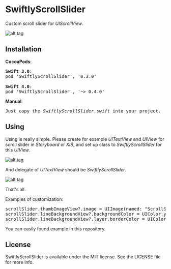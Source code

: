 # SwiftlyScrollSlider

Custom scroll slider for <i>UIScrollView</i>.

![alt tag](https://raw.github.com/maximbilan/SwiftlyScrollSlider/master/img/1.png)

## Installation
<b>CocoaPods</b>:
<pre>
<b>Swift 3.0</b>:
pod 'SwiftlyScrollSlider', '0.3.0'

<b>Swift 4.0</b>:
pod 'SwiftlyScrollSlider', '~> 0.4.0'
</pre>
<b>Manual</b>:
<pre>
Just copy the <i>SwiftlyScrollSlider.swift</i> into your project.
</pre>

## Using

Using is really simple. Please create for example <i>UITextView</i> and <i>UIView</i> for scroll slider in <i>Storyboard</i> or <i>XIB</i>, and set up class to <i>SwiftlyScrollSlider</i> for this <i>UIView</i>.

![alt tag](https://raw.github.com/maximbilan/SwiftlyScrollSlider/master/img/2.png)

And delegate of <i>UITextView</i> should be <i>SwiftlyScrollSlider</i>.

![alt tag](https://raw.github.com/maximbilan/SwiftlyScrollSlider/master/img/3.png)

That's all.

Examples of customization:

<pre>
scrollSlider.thumbImageView?.image = UIImage(named: "ScrollSliderCustom.png")       // Change image of scroll slider
scrollSlider.lineBackgroundView?.backgroundColor = UIColor.yellowColor()            // Color of line
scrollSlider.lineBackgroundView?.layer.borderColor = UIColor.yellowColor().CGColor  // Border of line color 
</pre>

You can easily found example in this repository.

## License

SwiftlyScrollSlider is available under the MIT license. See the LICENSE file for more info.
